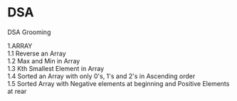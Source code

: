 # DSA
DSA Grooming

1.ARRAY  
    1.1 Reverse an Array  
    1.2 Max and Min in Array  
    1.3 Kth Smallest Element in Array  
    1.4 Sorted an Array with only 0's, 1's and 2's in Ascending order  
    1.5 Sorted Array with Negative elements at beginning and Positive Elements at rear
     
    
